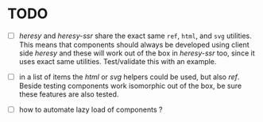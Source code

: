 # TODO

- [ ] _heresy_ and _heresy-ssr_ share the exact same `ref`, `html`, and `svg` utilities. This means that components should always be developed using client side _heresy_ and these will work out of the box in _heresy-ssr_ too, since it uses exact same utilities. Test/validate this with an example.

- [ ] in a list of items the _html_ or _svg_ helpers could be used, but also _ref_. Beside testing components work isomorphic out of the box, be sure these features are also tested.

- [ ] how to automate lazy load of components ?

